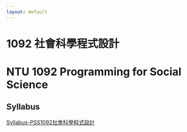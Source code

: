 ```yaml
---
layout: default
---
```


# 1092 社會科學程式設計
# NTU 1092 Programming for Social Science

## Syllabus

[Syllabus-PSS1092社會科學程式設計](https://docs.google.com/document/d/1fa8L6MwW5BPGEsa0KlUUWebIdrCTMiHbbkEemsG_3eM/edit#heading=h.kk1966kbedef)